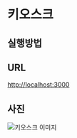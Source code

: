 # 키오스크

## 실행방법


## URL
[http://localhost:3000](http://localhost:3000)

## 사진
![키오스크 이미지](https://github.com/yhd1101/kiosk/assets/117626705/0c248a5c-b18f-4d83-9240-0a349bf6764b)
